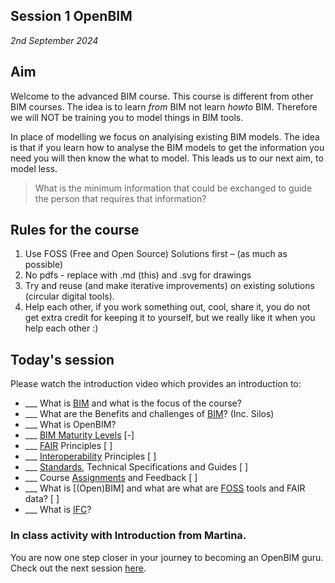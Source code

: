 ## Session 1 OpenBIM

*2nd September 2024*

## Aim

Welcome to the advanced BIM course. This course is different from other BIM courses. The idea  is to learn _from_ BIM not learn _howto_ BIM. Therefore we will NOT be training you to model things in BIM tools.

In place of modelling we focus on analyising existing BIM models. The idea is that if you learn how to analyse the BIM models to get the information you need you will then know the what to model. This leads us to our next aim, to model less. 

>What is the minimum information that could be exchanged to guide the person that requires that information?

## Rules for the course

1. Use FOSS (Free and Open Source) Solutions first – (as much as possible)
1. No pdfs - replace with .md (this) and .svg for drawings
1. Try and reuse (and make iterative improvements) on existing solutions (circular digital tools).
1. Help each other, if you work something out, cool, share it, you do not get extra credit for keeping it to yourself, but we really like it when you help each other :)

## Today's session

Please watch the introduction video which provides an introduction to:
* ___ What is [BIM] and what is the focus of the course?
* ___ What are the Benefits and challenges of [BIM]? (Inc. Silos)
* ___ What is OpenBIM?
* ___ [BIM Maturity Levels] [-]
* ___ [FAIR] Principles [ ]
* ___ [Interoperability] Principles [ ]
* ___ [Standards], Technical Specifications and Guides [ ]
* ___ Course [Assignments](/41934/Assignments) and Feedback [ ]
* ___ What is [(Open)BIM] and what are what are [FOSS] tools and FAIR data?  [ ]
* ___ What is [IFC]?

### In class activity with Introduction from Martina.

<!--

* ___ IFC [entities] and [properties] in [IFC File Analyzer] [ ]t

1. Download the [Skylab IFC models](https://learn.inside.dtu.dk/d2l/le/content/167582/Home) *[enrolled students only]*.
1. Select the file for the discipline you want to work with based on your [focus area].
1. Install [Ifc File Analyzer]
1. Run [Ifc File Analyzer]
1. Open the generated Spreadsheet for the file you have generated.

-->

You are now one step closer in your journey to becoming an OpenBIM guru. Check out the next session [here](https://github.com/timmcginley/41934/tree/main/Schedule/02).

<!-- links -->

[BIM]: /41934/Concepts/BIM
[BIM Maturity Levels]: /41934/Concepts/Levels
[IFC]: /41934/Concepts/IFC
[FAIR]: /41934/Concepts/FAIR
[FOSS]: /41934/Concepts/SoftwareLicences
[focus area]: /41934/Focus
[Interoperability]: /41934/Concepts/Interoperability
[Standards]: /41934/Concepts/Standards
[entities]: /41934/Concepts/Entities
[properties]: /41934/Concepts/Properties
[IFC File Analyzer]: /41934/Concepts/IFCFileAnalyzer
